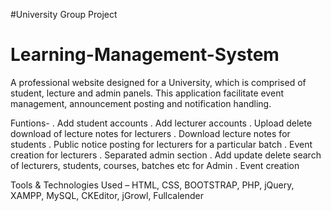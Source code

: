 #University Group Project
# Learning-Management-System

A professional website designed for a University, which is comprised of student, lecture and admin panels.  This application facilitate event management, announcement posting and notification handling.

Funtions-
. Add student accounts
. Add lecturer accounts
. Upload delete download of lecture notes for lecturers
. Download lecture notes for students
. Public notice posting for lecturers for a particular batch
. Event creation for lecturers
. Separated admin section
. Add update delete search of lecturers, students, courses, batches etc for Admin
. Event creation

Tools & Technologies Used – HTML, CSS, BOOTSTRAP, PHP, jQuery, XAMPP, MySQL, CKEditor, jGrowl, Fullcalender
